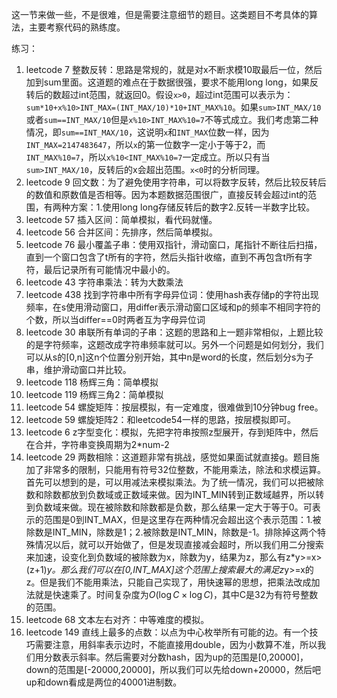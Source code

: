 这一节来做一些，不是很难，但是需要注意细节的题目。这类题目不考具体的算法，主要考察代码的熟练度。

练习：
1. leetcode 7 整数反转：思路是常规的，就是对x不断求模10取最后一位，然后加到sum里面。这道题的难点在于数据很强，要求不能用long long，如果反转后的数超过int范围，就返回0。假设`x>0`，超过int范围可以表示为：`sum*10+x%10>INT_MAX=(INT_MAX/10)*10+INT_MAX%10`。如果`sum>INT_MAX/10`或者`sum==INT_MAX/10`但是`x%10>INT_MAX%10=7`不等式成立。我们考虑第二种情况，即`sum==INT_MAX/10`，这说明`x`和`INT_MAX`位数一样，因为`INT_MAX=2147483647`，所以`x`的第一位数字一定小于等于2，而`INT_MAX%10=7`，所以`x%10<INT_MAX%10=7`一定成立。所以只有当`sum>INT_MAX/10`，反转后的x会超出范围。`x<0`时的分析同理。
2. leetcode 9 回文数：为了避免使用字符串，可以将数字反转，然后比较反转后的数值和原数值是否相等。因为本题数据范围很广，直接反转会超过int的范围，有两种方案：1.使用long long存储反转后的数字2.反转一半数字比较。
3. leetcode 57 插入区间：简单模拟，看代码就懂。
4. leetcode 56 合并区间：先排序，然后简单模拟。
5. leetcode 76 最小覆盖子串：使用双指针，滑动窗口，尾指针不断往后扫描，直到一个窗口包含了t所有的字符，然后头指针收缩，直到不再包含t所有字符，最后记录所有可能情况中最小的。
6. leetcode 43 字符串乘法：转为大数乘法
7. leetcode 438 找到字符串中所有字母异位词：使用hash表存储p的字符出现频率，在s使用滑动窗口，用differ表示滑动窗口区域和p的频率不相同字符的个数，所以当differ==0时两者互为字母异位词
8. leetcode 30 串联所有单词的子串：这题的思路和上一题非常相似，上题比较的是字符频率，这题改成字符串频率就可以。另外一个问题是如何划分，我们可以从s的[0,n]这n个位置分别开始，其中n是word的长度，然后划分s为子串，维护滑动窗口并比较。
9. leetcode 118 杨辉三角：简单模拟
10. leetcode 119 杨辉三角2：简单模拟
11. leetcode 54 螺旋矩阵：按层模拟，有一定难度，很难做到10分钟bug free。
12. leetcode 59 螺旋矩阵2：和leetcode54一样的思路，按层模拟即可。
13. leetcode 6 z字型变化：模拟，先把字符串按照z型展开，存到矩阵中，然后在合并，字符串变换周期为2*num-2
14. leetcode 29 两数相除：这道题非常有挑战，感觉如果面试就直接g。题目施加了非常多的限制，只能用有符号32位整数，不能用乘法，除法和求模运算。首先可以想到的是，可以用减法来模拟乘法。为了统一情况，我们可以把被除数和除数都放到负数域或正数域来做。因为INT_MIN转到正数域越界，所以转到负数域来做。现在被除数和除数都是负数，那么结果一定大于等于0。可表示的范围是0到INT_MAX，但是这里存在两种情况会超出这个表示范围：1.被除数是INT_MIN，除数是1；2.被除数是INT_MIN，除数是-1。排除掉这两个特殊情况以后，就可以开始做了，但是发现直接减会超时，所以我们用二分搜索来加速，设变化到负数域的被除数为x，除数为y，结果为z，那么有z*y>=x>(z+1)*y。那么我们可以在[0,INT_MAX]这个范围上搜索最大的满足z*y>=x的z。但是我们不能用乘法，只能自己实现了，用快速幂的思想，把乘法改成加法就是快速乘了。时间复杂度为$O(\log C \times \log C)$，其中C是32为有符号整数的范围。
15. leetcode 68 文本左右对齐：中等难度的模拟。
16. leetcode 149 直线上最多的点数：以点为中心枚举所有可能的边。有一个技巧需要注意，用斜率表示边时，不能直接用double，因为小数算不准，所以我们用分数表示斜率。然后需要对分数hash，因为up的范围是[0,20000]，down的范围是[-20000,20000]，所以我们可以先给down+20000，然后吧up和down看成是两位的40001进制数。